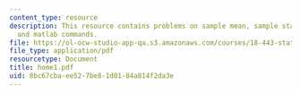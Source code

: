 ```yaml
---
content_type: resource
description: This resource contains problems on sample mean, sample standard deviation
  and matlab commands.
file: https://ol-ocw-studio-app-qa.s3.amazonaws.com/courses/18-443-statistics-for-applications-fall-2006/8bc67cbaee527be81d0184a814f2da3e_home1.pdf
file_type: application/pdf
resourcetype: Document
title: home1.pdf
uid: 8bc67cba-ee52-7be8-1d01-84a814f2da3e
---
```

